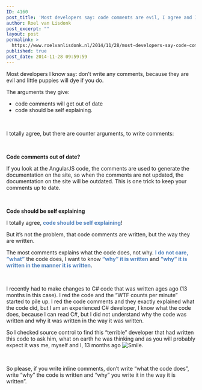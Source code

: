 ```yaml
---
ID: 4160
post_title: 'Most developers say: code comments are evil, I agree and I don&rsquo;t agree&hellip;'
author: Roel van Lisdonk
post_excerpt: ""
layout: post
permalink: >
  https://www.roelvanlisdonk.nl/2014/11/28/most-developers-say-code-comments-are-evil-i-agree-and-i-dont-agree/
published: true
post_date: 2014-11-28 09:59:59
---
```

<p>Most developers I know say: don’t write any comments, because they are evil and little puppies will dye if you do.</p>  <p>The arguments they give:</p>  <ul>   <li>code comments will get out of date</li>    <li>code should be self explaining.</li> </ul>  <p>&#160;</p>  <p>I totally agree, but there are counter arguments, to write comments:</p>  <p>&#160;</p>  <p><strong>Code comments out of date?</strong></p>  <p>If you look at the AngularJS code, the comments are used to generate the documentation on the site, so when the comments are not updated, the documentation on the site will be outdated. This is one trick to keep your comments up to date.</p>  <p>&#160;</p>  <p><strong>Code should be self explaining</strong></p>  <p>I totally agree, <strong><font color="#4f81bd">code should be self explaining</font></strong>!</p>  <p>But it’s not the problem, that code comments are written, but the way they are written.</p>  <p>The most comments explains what the code does, not why. <strong><font color="#4f81bd">I do not care, “what”</font></strong> the code does, I want to know<strong> <font color="#4f81bd">“why” it is written</font></strong> and <strong><font color="#4f81bd">“why” it is written in the manner it is written</font></strong>. </p>  <p>&#160;</p>  <p>I recently had to make changes to C# code that was written ages ago (13 months in this case). I red the code and the “WTF counts per minute” started to pile up. I red the code comments and they exactly explained what the code did, but I am an experienced C# developer, I know what the code does, because I can read C#, but I did not understand why the code was written and why it was written in the way it was written.</p>  <p>So I checked source control to find this “terrible” developer that had written this code to ask him, what on earth he was thinking and as you will probably expect it was me, myself and I, 13 months ago <img class="wlEmoticon wlEmoticon-smile" style="border-top-style: none; border-bottom-style: none; border-right-style: none; border-left-style: none" alt="Smile" src="http://www.roelvanlisdonk.nl/wp-content/uploads/2014/11/wlEmoticon-smile.png" />.</p>  <p>&#160;</p>  <p>So please, if you write inline comments, don’t write “what the code does”, write “why” the code is written and “why” you write it in the way it is written”.</p>